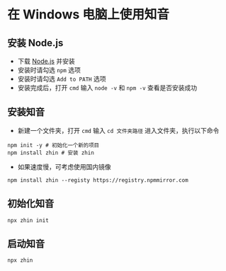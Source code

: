 # 在 Windows 电脑上使用知音
## 安装 Node.js
- 下载 [Node.js](https://nodejs.org/zh-cn/download/) 并安装
- 安装时请勾选 `npm` 选项
- 安装时请勾选 `Add to PATH` 选项
- 安装完成后，打开 `cmd` 输入 `node -v` 和 `npm -v` 查看是否安装成功
## 安装知音
- 新建一个文件夹，打开 `cmd` 输入 `cd 文件夹路径` 进入文件夹，执行以下命令
```shell
npm init -y # 初始化一个新的项目
npm install zhin # 安装 zhin
```
- 如果速度慢，可考虑使用国内镜像
```shell
npm install zhin --registy https://registry.npmmirror.com
```
## 初始化知音
```shell
npx zhin init
```
## 启动知音
```shell
npx zhin
```
